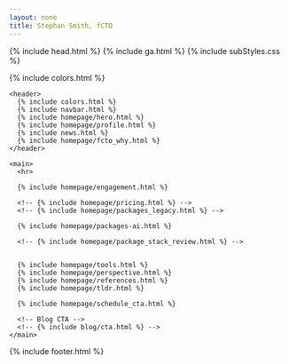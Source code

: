 ```yaml
---
layout: none
title: Stephan Smith, fCTO
---
```


{% include head.html %}
{% include ga.html %}
{% include subStyles.css %}

<body>

  <!-- {% include svgs.html %} -->
  {% include colors.html %}

  <div class="container py-3">
  
    <header>
      {% include colors.html %}
      {% include navbar.html %}
      {% include homepage/hero.html %}
      {% include homepage/profile.html %}
      {% include news.html %}
      {% include homepage/fcto_why.html %}
    </header>

    <main>
      <hr>

      {% include homepage/engagement.html %}

      <!-- {% include homepage/pricing.html %} -->
      <!-- {% include homepage/packages_legacy.html %} -->

      {% include homepage/packages-ai.html %}
      
      <!-- {% include homepage/package_stack_review.html %} -->
    

      {% include homepage/tools.html %}
      {% include homepage/perspective.html %}
      {% include homepage/references.html %} 
      {% include homepage/tldr.html %}

      {% include homepage/schedule_cta.html %}

      <!-- Blog CTA -->
      <!-- {% include blog/cta.html %} -->
    </main>

  {% include footer.html %}
